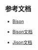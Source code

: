 ## 参考文档
- [Bison](http://web.eecs.utk.edu/~bvanderz/teaching/cs461Sp11/notes/bison/)

- [Bison文档](https://www.gnu.org/software/bison/manual/bison.html)

- [Jison文档](https://gerhobbelt.github.io/jison/docs/)